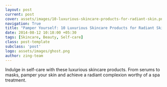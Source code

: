 ```yaml
---
layout: post
current: post
cover: assets/images/10-luxurious-skincare-products-for-radiant-skin.png
navigation: True
title: "Pamper Yourself: 10 Luxurious Skincare Products for Radiant Skin"
date: 2014-08-12 10:18:00 +05:30
tags: [Skincare, Beauty, Self-care]
class: post-template
subclass: 'post'
logo: assets/images/ghost.png
author: zing-team
---
```


Indulge in self-care with these luxurious skincare products.
From serums to masks,
pamper your skin and achieve a radiant complexion worthy of a spa treatment.
